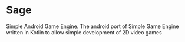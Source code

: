 # Sage
Simple Android Game Engine. The android port of Simple Game Engine written in Kotlin to allow simple development of 2D video games
